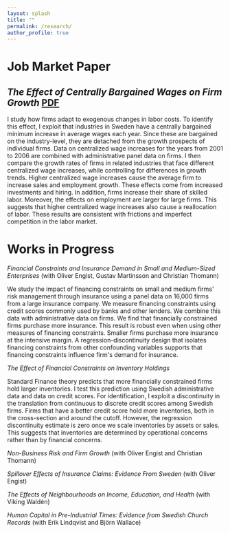 ```yaml
---
layout: splash
title: ""
permalink: /research/
author_profile: true
---
```


# Job Market Paper
## *The Effect of Centrally Bargained Wages on Firm Growth* [PDF](https://www.dropbox.com/s/svd23cb2vhf843u/bustos_cbw_main.pdf?dl=0)

I study how firms adapt to exogenous changes in labor costs. To identify this effect, I exploit that industries in Sweden have a centrally bargained minimum increase in average wages each year. Since these are bargained on the industry-level, they are detached from the growth prospects of individual firms. Data on centralized wage increases for the years from 2001 to 2006 are combined with administrative panel data on firms. I then compare the growth rates of firms in related industries that face different centralized wage increases, while controlling for differences in growth trends. Higher centralized wage increases cause the average firm to increase sales and employment growth. These effects come from increased investments and hiring. In addition, firms increase their share of skilled labor. Moreover, the effects on employment are larger for large firms. This suggests that higher centralized wage increases also cause a reallocation of labor. These results are consistent with frictions and imperfect competition in the labor market.

# Works in Progress

*Financial Constraints and Insurance Demand in Small and Medium-Sized Enterprises* (with Oliver Engist, Gustav Martinsson and Christian Thomann)

We study the impact of financing constraints on small and medium firms' risk management through insurance using a panel data on 16,000 firms from a large insurance company. We measure financing constraints using credit scores commonly used by banks and other lenders. We combine this data with administrative data on firms. We find that financially constrained firms purchase more insurance. This result is robust even when using other measures of financing constraints. Smaller firms purchase more insurance at the intensive margin. A regression-discontinuity design that isolates financing constraints from other confounding variables supports that financing constraints influence firm's demand for insurance.  

*The Effect of Financial Constraints on Inventory Holdings*

Standard Finance theory predicts that more financially constrained firms hold larger inventories. I test this prediction using Swedish administrative data and data on credit scores. For identification, I exploit a discontinuity in the translation from continuous to discrete credit scores among Swedish firms. Firms that have a better credit score hold more inventories, both in the cross-section and around the cutoff. However, the regression discontinuity estimate is zero once we scale inventories by assets or sales. This suggests that inventories are determined by operational concerns rather than by financial concerns.

*Non-Business Risk and Firm Growth* (with Oliver Engist and Christian Thomann)

*Spillover Effects of Insurance Claims: Evidence From Sweden* (with Oliver Engist)

*The Effects of Neighbourhoods on Income, Education, and Health* (with Viking Waldén)

*Human Capital in Pre-Industrial Times: Evidence from Swedish Church Records* (with Erik Lindqvist and Björn Wallace)

